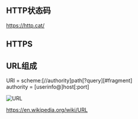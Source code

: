 ﻿## HTTP状态码
https://http.cat/

## HTTPS

## URL组成
URI = scheme:[//authority]path[?query][#fragment]  
authority = [userinfo@]host[:port]

![URL](https://upload.wikimedia.org/wikipedia/commons/thumb/d/d6/URI_syntax_diagram.svg/1920px-URI_syntax_diagram.svg.png)

https://en.wikipedia.org/wiki/URL

